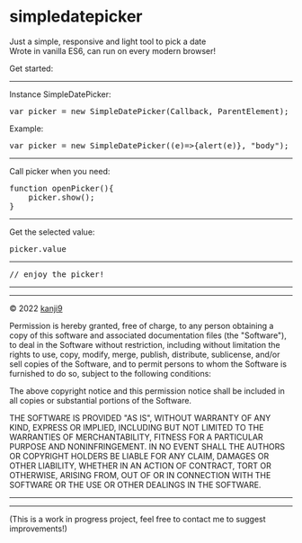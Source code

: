 # simpledatepicker
Just a simple, responsive and light tool to pick a date
<br/>Wrote in vanilla ES6, can run on every modern browser!

Get started:
<hr/>

Instance SimpleDatePicker:
<pre>
var picker = new SimpleDatePicker(Callback, ParentElement);
</pre>

Example:
<pre>
var picker = new SimpleDatePicker((e)=>{alert(e)}, "body");
</pre>

<hr/>

Call picker when you need:
<pre>
function openPicker(){
    picker.show();
}
</pre>

<hr/>

Get the selected value:
<pre>
picker.value
</pre>

<hr/>

<pre>
// enjoy the picker!
</pre>

<hr/>
<hr/>
© 2022 <a href="https://github.com/kanji9">kanji9</a>

Permission is hereby granted, free of charge, to any person
obtaining a copy of this software and associated documentation
files (the "Software"), to deal in the Software without
restriction, including without limitation the rights to use,
copy, modify, merge, publish, distribute, sublicense, and/or sell
copies of the Software, and to permit persons to whom the
Software is furnished to do so, subject to the following
conditions:

The above copyright notice and this permission notice shall be
included in all copies or substantial portions of the Software.

THE SOFTWARE IS PROVIDED "AS IS", WITHOUT WARRANTY OF ANY KIND,
EXPRESS OR IMPLIED, INCLUDING BUT NOT LIMITED TO THE WARRANTIES
OF MERCHANTABILITY, FITNESS FOR A PARTICULAR PURPOSE AND
NONINFRINGEMENT. IN NO EVENT SHALL THE AUTHORS OR COPYRIGHT
HOLDERS BE LIABLE FOR ANY CLAIM, DAMAGES OR OTHER LIABILITY,
WHETHER IN AN ACTION OF CONTRACT, TORT OR OTHERWISE, ARISING
FROM, OUT OF OR IN CONNECTION WITH THE SOFTWARE OR THE USE OR
OTHER DEALINGS IN THE SOFTWARE.
<hr/>
<hr/>

(This is a work in progress project, feel free to contact me to suggest improvements!)
